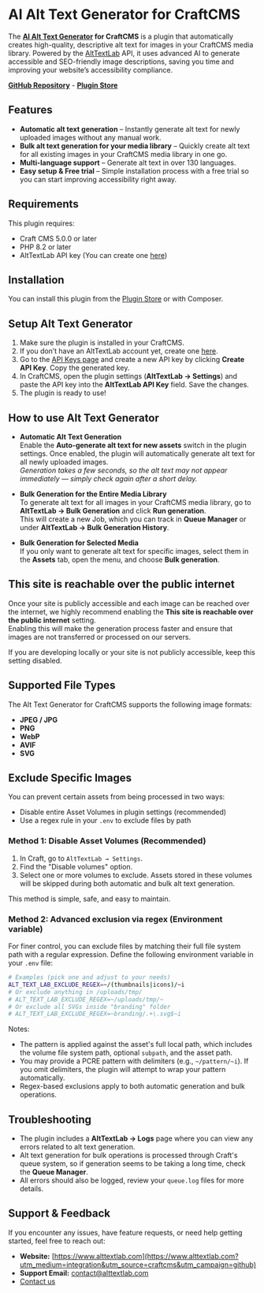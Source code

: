 # AI Alt Text Generator for CraftCMS

The **[AI Alt Text Generator](https://alttextlab.com?utm_medium=integration&utm_source=craftcms&utm_campaign=github) for CraftCMS** is a plugin that automatically creates high-quality, descriptive alt text for images in your CraftCMS media library. Powered by the [AltTextLab](https://alttextlab.com) API, it uses advanced AI to generate accessible and SEO-friendly image descriptions, saving you time and improving your website’s accessibility compliance.

**[GitHub Repository](https://github.com/alttextlab/alt-text-craftcms)** - **[Plugin Store](https://plugins.craftcms.com/alt-text-lab)**

## Features

- **Automatic alt text generation** – Instantly generate alt text for newly uploaded images without any manual work.
- **Bulk alt text generation for your media library** – Quickly create alt text for all existing images in your CraftCMS media library in one go.
- **Multi-language support** – Generate alt text in over 130 languages.
- **Easy setup & Free trial** – Simple installation process with a free trial so you can start improving accessibility right away.  

## Requirements

This plugin requires:
- Craft CMS 5.0.0 or later
- PHP 8.2 or later
- AltTextLab API key (You can create one [here](https://app.alttextlab.com/settings/api-keys?utm_medium=integration&utm_source=craftcms&utm_campaign=github))

## Installation

You can install this plugin from the [Plugin Store](https://plugins.craftcms.com/alt-text-lab) or with Composer.

## Setup Alt Text Generator

1. Make sure the plugin is installed in your CraftCMS.
2. If you don’t have an AltTextLab account yet, create one [here](https://www.alttextlab.com/?utm_medium=integration&utm_source=craftcms&utm_campaign=github).
3. Go to the [API Keys page](https://app.alttextlab.com/settings/api-keys?utm_medium=integration&utm_source=craftcms&utm_campaign=github) and create a new API key by clicking **Create API Key**. Copy the generated key.
4. In CraftCMS, open the plugin settings (**AltTextLab → Settings**) and paste the API key into the **AltTextLab API Key** field. Save the changes.
5. The plugin is ready to use! 

## How to use Alt Text Generator

- **Automatic Alt Text Generation**  
  Enable the **Auto-generate alt text for new assets** switch in the plugin settings. Once enabled, the plugin will automatically generate alt text for all newly uploaded images.  
  *Generation takes a few seconds, so the alt text may not appear immediately — simply check again after a short delay.*

- **Bulk Generation for the Entire Media Library**  
  To generate alt text for all images in your CraftCMS media library, go to **AltTextLab → Bulk Generation** and click **Run generation**.  
  This will create a new Job, which you can track in **Queue Manager** or under **AltTextLab → Bulk Generation History**.

- **Bulk Generation for Selected Media**  
  If you only want to generate alt text for specific images, select them in the **Assets** tab, open the menu, and choose **Bulk generation**.  

## This site is reachable over the public internet

Once your site is publicly accessible and each image can be reached over the internet, we highly recommend enabling the **This site is reachable over the public internet** setting.  
Enabling this will make the generation process faster and ensure that images are not transferred or processed on our servers.

If you are developing locally or your site is not publicly accessible, keep this setting disabled.  

## Supported File Types

The Alt Text Generator for CraftCMS supports the following image formats:

- **JPEG / JPG**
- **PNG**
- **WebP**
- **AVIF**
- **SVG**

## Exclude Specific Images

You can prevent certain assets from being processed in two ways:

- Disable entire Asset Volumes in plugin settings (recommended)
- Use a regex rule in your `.env` to exclude files by path

### Method 1: Disable Asset Volumes (Recommended)

1. In Craft, go to `AltTextLab → Settings`.
2. Find the "Disable volumes" option.
3. Select one or more volumes to exclude. Assets stored in these volumes will be skipped during both automatic and bulk alt text generation.

This method is simple, safe, and easy to maintain.

### Method 2: Advanced exclusion via regex (Environment variable)

For finer control, you can exclude files by matching their full file system path with a regular expression. Define the following environment variable in your `.env` file:

```bash
# Examples (pick one and adjust to your needs)
ALT_TEXT_LAB_EXCLUDE_REGEX=~/(thumbnails|icons)/~i
# Or exclude anything in /uploads/tmp/
# ALT_TEXT_LAB_EXCLUDE_REGEX=~/uploads/tmp/~
# Or exclude all SVGs inside "branding" folder
# ALT_TEXT_LAB_EXCLUDE_REGEX=~branding/.+\.svg$~i
```

Notes:
- The pattern is applied against the asset's full local path, which includes the volume file system path, optional `subpath`, and the asset path.
- You may provide a PCRE pattern with delimiters (e.g., `~/pattern/~i`). If you omit delimiters, the plugin will attempt to wrap your pattern automatically.
- Regex-based exclusions apply to both automatic generation and bulk operations.

## Troubleshooting

- The plugin includes a **AltTextLab → Logs** page where you can view any errors related to alt text generation.
- Alt text generation for bulk operations is processed through Craft's queue system, so if generation seems to be taking a long time, check the **Queue Manager**.
- All errors should also be logged, review your `queue.log` files for more details.  

## Support & Feedback

If you encounter any issues, have feature requests, or need help getting started, feel free to reach out:

- **Website:** [https://www.alttextlab.com](https://www.alttextlab.com?utm_medium=integration&utm_source=craftcms&utm_campaign=github)
- **Support Email:** contact@alttextlab.com
- [Contact us](https://www.alttextlab.com/contact?utm_medium=integration&utm_source=craftcms&utm_campaign=github)

